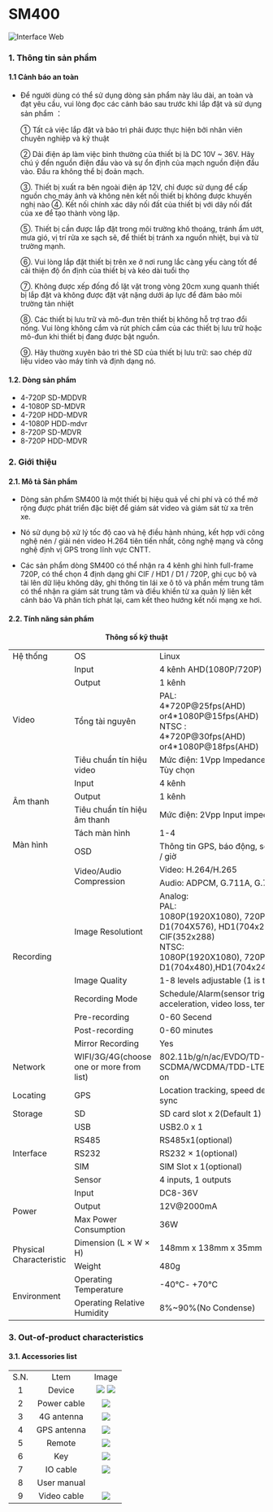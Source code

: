 # SM400

<span class="icon-left13">![Interface Web](/docs/assets/images/integrated-devices/smc/sm400/sm400.png)

### 1. Thông tin sản phẩm
#### 1.1 Cảnh báo an toàn

* Để người dùng có thể sử dụng dòng sản phẩm này lâu dài, an toàn và đạt yêu cầu, vui lòng đọc các cảnh báo sau trước khi lắp đặt và sử dụng sản phẩm ：

    ① Tất cả việc lắp đặt và bảo trì phải được thực hiện bởi nhân viên chuyên nghiệp và kỹ thuật

    ② Dải điện áp làm việc bình thường của thiết bị là DC 10V ~ 36V. Hãy chú ý đến nguồn điện đầu vào và sự ổn định của mạch nguồn điện đầu vào. Đầu ra không thể bị đoản mạch.

    ③. Thiết bị xuất ra bên ngoài điện áp 12V, chỉ được sử dụng để cấp nguồn cho máy ảnh và không nên kết nối thiết bị không được khuyến nghị nào ④. Kết nối chính xác dây nối đất của thiết bị với dây nối đất của xe để tạo thành vòng lặp.

    ⑤. Thiết bị cần được lắp đặt trong môi trường khô thoáng, tránh ẩm ướt, mưa gió, vị trí rửa xe sạch sẽ, để thiết bị tránh xa nguồn nhiệt, bụi và từ trường mạnh.

    ⑥. Vui lòng lắp đặt thiết bị trên xe ở nơi rung lắc càng yếu càng tốt để cải thiện độ ổn định của thiết bị và kéo dài tuổi thọ

    ⑦. Không được xếp đống đồ lặt vặt trong vòng 20cm xung quanh thiết bị lắp đặt và không được đặt vật nặng dưới áp lực để đảm bảo môi trường tản nhiệt

    ⑧. Các thiết bị lưu trữ và mô-đun trên thiết bị không hỗ trợ trao đổi nóng. Vui lòng không cắm và rút phích cắm của các thiết bị lưu trữ hoặc mô-đun khi thiết bị đang được bật nguồn.

    ⑨. Hãy thường xuyên bảo trì thẻ SD của thiết bị lưu trữ: sao chép dữ liệu video vào máy tính và định dạng nó.

#### 1.2. Dòng sản phẩm

* 4-720P SD-MDDVR
* 4-1080P SD-MDVR
* 4-720P HDD-MDVR
* 4-1080P HDD-mdvr
* 8-720P SD-MDVR
* 8-720P HDD-MDVR

### 2. Giới thiệu

#### 2.1. Mô tả Sản phẩm

* Dòng sản phẩm SM400 là một thiết bị hiệu quả về chi phí và có thể mở rộng được phát triển đặc biệt để giám sát video và giám sát từ xa trên xe.

* Nó sử dụng bộ xử lý tốc độ cao và hệ điều hành nhúng, kết hợp với công nghệ nén / giải nén video H.264 tiên tiến nhất, công nghệ mạng và công nghệ định vị GPS trong lĩnh vực CNTT.

* Các sản phẩm dòng SM400 có thể nhận ra 4 kênh ghi hình full-frame 720P, có thể chọn 4 định dạng ghi CIF / HD1 / D1 / 720P, ghi cục bộ và tải lên dữ liệu không dây, ghi thông tin lái xe ô tô và phần mềm trung tâm có thể nhận ra giám sát trung tâm và điều khiển từ xa quản lý liên kết cảnh báo Và phân tích phát lại, cam kết theo hướng kết nối mạng xe hơi.

#### 2.2. Tính năng sản phẩm

<p align="center">
  <b>Thông số kỹ thuật</b>
</p>

<table>
    <tr >
        <td class="text-bold">Hệ thống</td>
        <td >OS</td>
        <td>Linux</td> 
    </tr> 
    <tr >
        <td class="text-bold" rowspan="4">Video</td>
        <td >Input</td>
        <td>4 kênh AHD(1080P/720P)</td>   
    </tr> 
    <tr >
        <td>Output</td>
        <td>1 kênh</td>   
    </tr> 
    <tr >
        <td>Tổng tài nguyên</td>
        <td>PAL: <br>
            4*720P@25fps(AHD) or4*1080P@15fps(AHD) <br>
            NTSC : <br>
            4*720P@30fps(AHD) or4*1080P@18fps(AHD) 
        </td>   
    </tr> 
    <tr >
        <td>Tiêu chuẩn tín hiệu video</td>
        <td>Mức điện: 1Vpp Impedance: 75Ω NTSC / PAL Tùy chọn</td>   
    </tr> 
    <tr >
        <td class="text-bold" rowspan="3">Âm thanh</td>
        <td >Input</td>
        <td>4 kênh</td>   
    </tr> 
    <tr >
        <td>Output</td>
        <td>1 kênh</td>   
    </tr> 
    <tr >
        <td>Tiêu chuẩn tín hiệu âm thanh</td>
        <td>Mức điện: 2Vpp  Input impedance: 4.7kΩ</td>   
    <tr >
        <td class="text-bold" rowspan="2">Màn hình</td>
        <td >Tách màn hình</td>
        <td>1-4</td>   
    </tr> 
    <tr >
        <td>OSD</td>
        <td>Thông tin GPS, báo động, số xe, tốc độ, ngày / giờ</td>   
    </tr> 
    <tr >
        <td class="text-bold" rowspan="8">Recording</td>
        <td rowspan="2">Video/Audio Compression</td>
        <td >Video: H.264/H.265</td>   
    </tr> 
    <tr >
        <td >Audio: ADPCM, G.711A, G.726</td>
    </tr> 
    <tr >
        <td>Image Resolutiont</td>
        <td>Analog: <br>
            PAL: <br>
            1080P(1920X1080), 720P(1280X720), D1(704X576), HD1(704x288), CIF(352x288) <br>
            NTSC: <br>
            1080P(1920X1080), 720P(1280X720), D1(704x480),HD1(704x240),CIF(352x240);
        </td>   
    </tr>
    <tr >
        <td>Image Quality</td>
        <td>1-8 levels adjustable (1 is the best)</td>   
    </tr> 
    <tr >
        <td>Recording Mode</td>
        <td>Schedule/Alarm(sensor trigger, speed, acceleration, video loss, temperature) </td>   
    </tr> 
    <tr >
        <td>Pre-recording</td>
        <td>0-60 Secend</td>   
    </tr> 
    <tr >
        <td>Post-recording</td>
        <td>0-60 minutes</td>   
    </tr> 
    <tr >
        <td>Mirror Recording</td>
        <td>Yes</td>   
    </tr> 
    <tr >
        <td class="text-bold">Network</td>
        <td >WIFI/3G/4G(choose one or more from list)</td>
        <td>802.11b/g/n/ac/EVDO/TD-SCDMA/WCDMA/TDD-LTE/FDD-LTE and so on</td> 
    </tr> 
    <tr >
        <td class="text-bold">Locating</td>
        <td >GPS</td>
        <td>Location tracking, speed detection and time sync</td> 
    </tr> 
    <tr >
        <td class="text-bold">Storage</td>
        <td >SD</td>
        <td>SD card slot x 2(Default 1)</td> 
    </tr> 
    <tr >
        <td class="text-bold" rowspan="5">Interface</td>
        <td >USB</td>
        <td>USB2.0 x 1</td>   
    </tr> 
    <tr >
        <td>RS485</td>
        <td>RS485x1(optional)</td>   
    </tr> 
    <tr >
        <td>RS232</td>
        <td>RS232 × 1(optional)</td>   
    </tr> 
    <tr >
        <td>SIM</td>
        <td>SIM Slot x 1(optional)</td>   
    </tr> 
    <tr >
        <td>Sensor</td>
        <td>4 inputs, 1 outputs</td>   
    </tr> 
    <tr >
        <td class="text-bold" rowspan="3">Power</td>
        <td >Input</td>
        <td>DC8-36V</td>   
    </tr> 
    <tr >
        <td>Output</td>
        <td>12V@2000mA</td>   
    </tr> 
    <tr >
        <td>Max Power Consumption</td>
        <td>36W</td>   
    </tr> 
    <tr >
        <td class="text-bold" rowspan="2">Physical Characteristic</td>
        <td >Dimension (L × W × H)</td>
        <td>148mm x 138mm x 35mm</td>   
    </tr> 
    <tr >
        <td>Weight</td>
        <td>480g</td>   
    </tr> 
    <tr >
        <td class="text-bold" rowspan="2">Environment</td>
        <td >Operating Temperature</td>
        <td>-40℃- +70℃</td>   
    </tr> 
    <tr >
        <td>Operating Relative Humidity</td>
        <td>8%~90%(No Condense)</td>   
    </tr>
</table>

### 3. Out-of-product characteristics

#### 3.1. Accessories list

<table>
    <tr >
        <td class="text-bold" align="center">S.N.</td>
        <td align="center">Ltem</td>
        <td align="center">Image</td>   
    </tr>
    <tr >
        <td align="center">1</td>
        <td align="center">Device</td>
        <td align="center"> <img src="/docs/assets/images/integrated-devices/smc/sm400/sm400.png"> 
       <span class="icon-left8"> <img src="/docs/assets/images/integrated-devices/smc/sm400/hdd-mdvr.png"></td>   
    </tr>
    <tr >
        <td align="center">2</td>
        <td align="center">Power cable</td>
        <td align="center">  <img src="/docs/assets/images/integrated-devices/smc/sm400/power-cable.png"> 
        </td>   
    </tr>
    <tr >
        <td align="center">3</td>
        <td align="center">4G antenna</td>
        <td align="center">  <img src="/docs/assets/images/integrated-devices/smc/sm400/4g-antenna.png"> 
        </td>   
    </tr>
    <tr >
        <td align="center">4</td>
        <td align="center">GPS antenna</td>
        <td align="center">  <img src="/docs/assets/images/integrated-devices/smc/sm400/gps-antenna.png"> 
        </td>   
    </tr>
    <tr >
        <td align="center">5</td>
        <td align="center">Remote</td>
        <td align="center"> <span class="icon-left10"> <img src="/docs/assets/images/integrated-devices/smc/sm400/remote.png"> 
        </td>   
    </tr>
    <tr >
        <td align="center">6</td>
        <td align="center">Key</td>
        <td align="center"> <img src="/docs/assets/images/integrated-devices/smc/sm400/key.png"> 
        </td>   
    </tr>
    <tr >
        <td align="center">7</td>
        <td align="center">IO cable</td>
        <td align="center">  <span class="icon-left11"><img src="/docs/assets/images/integrated-devices/smc/sm400/io-cable.png"> 
        </td>   
    </tr>
    <tr >
        <td align="center">8</td>
        <td align="center">User manual</td>
        <td align="center"></td>   
    </tr>
    <tr >
        <td align="center">9</td>
        <td align="center">Video cable</td>
        <td align="center"><span class="icon-left11"><img src="/docs/assets/images/integrated-devices/smc/sm400/video-cable.png"> </td>   
    </tr>
</table>